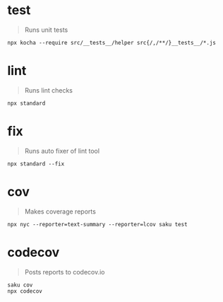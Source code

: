 # test
> Runs unit tests

    npx kocha --require src/__tests__/helper src{/,/**/}__tests__/*.js

# lint
> Runs lint checks

    npx standard

# fix
> Runs auto fixer of lint tool

    npx standard --fix

# cov
> Makes coverage reports

    npx nyc --reporter=text-summary --reporter=lcov saku test

# codecov
> Posts reports to codecov.io

    saku cov
    npx codecov
